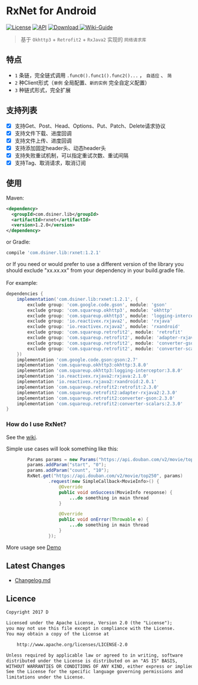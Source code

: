 # RxNet for Android

[![License](https://img.shields.io/badge/license-Apache%202-green.svg)](https://www.apache.org/licenses/LICENSE-2.0)
[![API](https://img.shields.io/badge/API-9%2B-green.svg?style=flat)](https://android-arsenal.com/api?level=9)
[![Download](https://api.bintray.com/packages/dsiner/maven/rxnet/images/download.svg) ](https://bintray.com/dsiner/maven/rxnet/_latestVersion)
[![Wiki-Guide](https://img.shields.io/badge/Wiki-Guide-brightgreen.svg)](https://github.com/Dsiner/RxNet/wiki)

> 基于 `Okhttp3` + `Retrofit2` + `RxJava2` 实现的 `网络请求库`

## 特点
-  `1` 条链，完全链式调用 `.func0().func1().func2()...` ， `自适应` 、 `简`
-  `2` 种Client形式（`单例` 全局配置、`新的实例` 完全自定义配置）
-  `3` 种链式形式，完全扩展

## 支持列表
- [x] 支持Get、Post、Head、Options、Put、Patch、Delete请求协议
- [x] 支持文件下载、进度回调
- [x] 支持文件上传、进度回调
- [x] 支持添加固定header头、动态header头
- [x] 支持失败重试机制，可以指定重试次数、重试间隔
- [x] 支持Tag、取消请求，取消订阅

## 使用
Maven:
```xml
<dependency>
  <groupId>com.dsiner.lib</groupId>
  <artifactId>rxnet</artifactId>
  <version>1.2.0</version>
</dependency>
```
or Gradle:
```groovy
compile 'com.dsiner.lib:rxnet:1.2.1'
```

or If you need or would prefer to use a different version of the library you should exclude "xx.xx.xx" from your dependency in your build.gradle file.
</br></br>For example:

```groovy
dependencies {
    implementation('com.dsiner.lib:rxnet:1.2.1', {
        exclude group: 'com.google.code.gson', module: 'gson'
        exclude group: 'com.squareup.okhttp3', module: 'okhttp'
        exclude group: 'com.squareup.okhttp3', module: 'logging-interceptor'
        exclude group: 'io.reactivex.rxjava2', module: 'rxjava'
        exclude group: 'io.reactivex.rxjava2', module: 'rxandroid'
        exclude group: 'com.squareup.retrofit2', module: 'retrofit'
        exclude group: 'com.squareup.retrofit2', module: 'adapter-rxjava2'
        exclude group: 'com.squareup.retrofit2', module: 'converter-gson'
        exclude group: 'com.squareup.retrofit2', module: 'converter-scalars'
    })
    implementation 'com.google.code.gson:gson:2.7'
    implementation 'com.squareup.okhttp3:okhttp:3.8.0'
    implementation 'com.squareup.okhttp3:logging-interceptor:3.8.0'
    implementation 'io.reactivex.rxjava2:rxjava:2.1.0'
    implementation 'io.reactivex.rxjava2:rxandroid:2.0.1'
    implementation 'com.squareup.retrofit2:retrofit:2.3.0'
    implementation 'com.squareup.retrofit2:adapter-rxjava2:2.3.0'
    implementation 'com.squareup.retrofit2:converter-gson:2.3.0'
    implementation 'com.squareup.retrofit2:converter-scalars:2.3.0'
}
```

### How do I use RxNet?

See the [wiki](https://github.com/Dsiner/RxNet/wiki).

Simple use cases will look something like this:
```java
        Params params = new Params("https://api.douban.com/v2/movie/top250");
        params.addParam("start", "0");
        params.addParam("count", "10");
        RxNet.get("https://api.douban.com/v2/movie/top250", params)
                .request(new SimpleCallback<MovieInfo>() {
                    @Override
                    public void onSuccess(MovieInfo response) {
                        ...do something in main thread
                    }

                    @Override
                    public void onError(Throwable e) {
                        ...do something in main thread
                    }
                });
```

More usage see [Demo](app/src/main/java/com/d/rxnet/MainActivity.java)

## Latest Changes
- [Changelog.md](CHANGELOG.md)

## Licence

```txt
Copyright 2017 D

Licensed under the Apache License, Version 2.0 (the "License");
you may not use this file except in compliance with the License.
You may obtain a copy of the License at

    http://www.apache.org/licenses/LICENSE-2.0

Unless required by applicable law or agreed to in writing, software
distributed under the License is distributed on an "AS IS" BASIS,
WITHOUT WARRANTIES OR CONDITIONS OF ANY KIND, either express or implied.
See the License for the specific language governing permissions and
limitations under the License.
```
